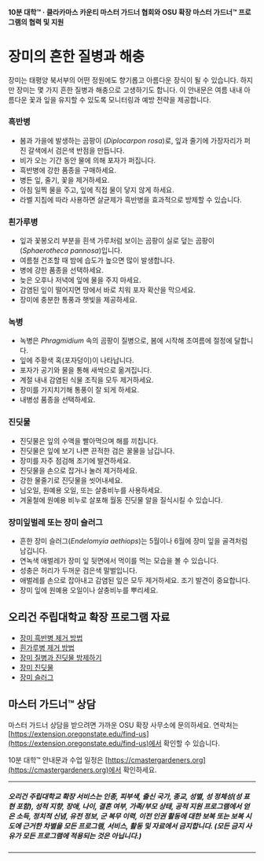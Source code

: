 #### 10분 대학™ · 클라카마스 카운티 마스터 가드너 협회와 OSU 확장 마스터 가드너™ 프로그램의 협력 및 지원

# 장미의 흔한 질병과 해충

장미는 태평양 북서부의 어떤 정원에도 향기롭고 아름다운 장식이 될 수 있습니다. 하지만 장미는 몇 가지 흔한 질병과 해충으로 고생하기도 합니다. 이 안내문은 여름 내내 아름다운 꽃과 잎을 유지할 수 있도록 모니터링과 예방 전략을 제공합니다.

### 흑반병

- 봄과 가을에 발생하는 곰팡이 (*Diplocarpon rosa*)로, 잎과 줄기에 가장자리가 퍼진 갈색에서 검은색 반점을 만듭니다.
- 비가 오는 기간 동안 물에 의해 포자가 퍼집니다.
- 흑반병에 강한 품종을 구매하세요.
- 병든 잎, 줄기, 꽃을 제거하세요.
- 아침 일찍 물을 주고, 잎에 직접 물이 닿지 않게 하세요.
- 라벨 지침에 따라 사용하면 살균제가 흑반병을 효과적으로 방제할 수 있습니다.

### 흰가루병

- 잎과 꽃봉오리 부분을 흰색 가루처럼 보이는 곰팡이 실로 덮는 곰팡이 (*Sphaerotheca pannosa*)입니다.
- 여름철 건조할 때 밤에 습도가 높으면 많이 발생합니다.
- 병에 강한 품종을 선택하세요.
- 늦은 오후나 저녁에 잎에 물을 주지 마세요.
- 감염된 잎이 떨어지면 땅에서 바로 치워 포자 확산을 막으세요.
- 장미에 충분한 통풍과 햇빛을 제공하세요.

### 녹병

- 녹병은 *Phragmidium* 속의 곰팡이 질병으로, 봄에 시작해 초여름에 절정에 달합니다.
- 잎에 주황색 혹(포자덩이)이 나타납니다.
- 포자가 공기와 물을 통해 새싹으로 옮겨집니다.
- 계절 내내 감염된 식물 조직을 모두 제거하세요.
- 장미를 가지치기해 통풍이 잘 되게 하세요.
- 내병성 품종을 선택하세요.

### 진딧물

- 진딧물은 잎의 수액을 빨아먹으며 해를 끼칩니다.
- 진딧물은 잎에 보기 나쁜 끈적한 검은 꿀물을 남깁니다.
- 장미를 자주 점검해 조기에 발견하세요.
- 진딧물을 손으로 잡거나 눌러 제거하세요.
- 강한 물줄기로 진딧물을 씻어내세요.
- 님오일, 원예용 오일, 또는 살충비누를 사용하세요.
- 겨울철에 원예용 비누로 살포해 월동 진딧물 알을 질식시킬 수 있습니다.

### 장미잎벌레 또는 장미 슬러그

- 흔한 장미 슬러그(*Endelomyia aethiops*)는 5월이나 6월에 장미 잎을 골격처럼 남깁니다.
- 연녹색 애벌레가 장미 잎 뒷면에서 먹이를 먹는 모습을 볼 수 있습니다.
- 성충은 허리가 두꺼운 검은색 말벌입니다.
- 애벌레를 손으로 잡아내고 감염된 잎은 모두 제거하세요. 조기 발견이 중요합니다.
- 장미 잎에 원예용 오일이나 살충비누를 뿌리세요.

## 오리건 주립대학교 확장 프로그램 자료

- [장미 흑반병 제거 방법](https://solvepestproblems.oregonstate.edu/plant-problems/roses/black-spot)
- [흰가루병 제거 방법](https://solvepestproblems.oregonstate.edu/plant-problems/roses/powdery-mildew)
- [장미 질병과 진딧물 방제하기](https://extension.oregonstate.edu/catalog/pub/ec-1520-controlling-diseases-aphids-your-roses)
- [장미 진딧물](https://solvepestproblems.oregonstate.edu/plant-problems/rose/aphid)
- [장미 슬러그](https://agsci.oregonstate.edu/nurspest/insects/roseslug)

## 마스터 가드너™ 상담

마스터 가드너 상담을 받으려면 가까운 OSU 확장 사무소에 문의하세요. 연락처는 [https://extension.oregonstate.edu/find-us](https://extension.oregonstate.edu/find-us)에서 확인할 수 있습니다.

10분 대학™ 안내문과 수업 일정은 [https://cmastergardeners.org](https://cmastergardeners.org)에서 확인하세요.

---

##### 오리건 주립대학교 확장 서비스는 인종, 피부색, 출신 국가, 종교, 성별, 성 정체성(성 표현 포함), 성적 지향, 장애, 나이, 결혼 여부, 가족/부모 상태, 공적 지원 프로그램에서 얻은 소득, 정치적 신념, 유전 정보, 군 복무 이력, 이전 인권 활동에 대한 보복 또는 보복 시도에 근거한 차별을 모든 프로그램, 서비스, 활동 및 자료에서 금지합니다. (모든 금지 사유가 모든 프로그램에 적용되는 것은 아닙니다.)
---